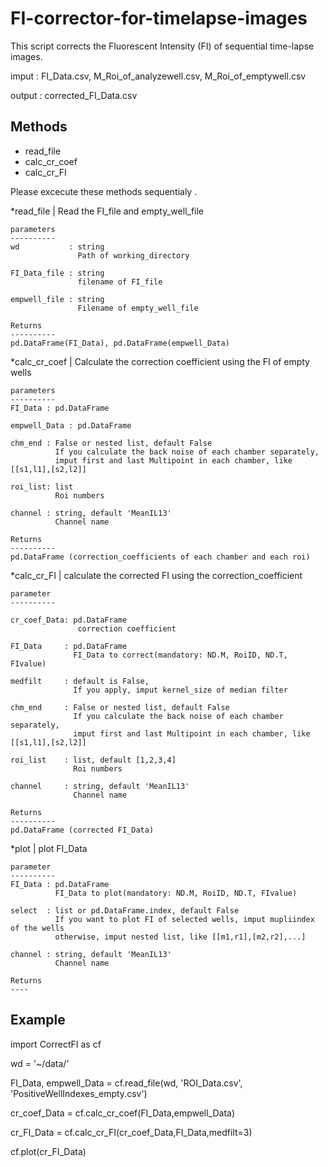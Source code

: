 # FI-corrector-for-timelapse-images
This script corrects the Fluorescent Intensity (FI) of sequential time-lapse images.

imput  : FI_Data.csv, M_Roi_of_analyzewell.csv, M_Roi_of_emptywell.csv

output : corrected_FI_Data.csv

Methods
----------
* read_file
* calc_cr_coef
* calc_cr_FI

Please excecute these methods sequentialy .

*read_file | Read the FI_file and empty_well_file
    
    parameters
    ----------
    wd           : string
                   Path of working_directory
    
    FI_Data_file : string
                   filename of FI_file
    
    empwell_file : string
                   Filename of empty_well_file
              
    Returns
    ----------
    pd.DataFrame(FI_Data), pd.DataFrame(empwell_Data)
    
    
    
*calc_cr_coef | Calculate the correction coefficient using the FI of empty wells
    
    
    parameters
    ----------
    FI_Data : pd.DataFrame
    
    empwell_Data : pd.DataFrame
    
    chm_end : False or nested list, default False
              If you calculate the back noise of each chamber separately,
              imput first and last Multipoint in each chamber, like [[s1,l1],[s2,l2]]
    
    roi_list: list
              Roi numbers
              
    channel : string, default 'MeanIL13'
              Channel name
              
    Returns
    ----------
    pd.DataFrame (correction_coefficients of each chamber and each roi)
    
    

*calc_cr_FI | calculate the corrected FI using the correction_coefficient
    
    parameter
    ----------
    
    cr_coef_Data: pd.DataFrame
                   correction coefficient
                   
    FI_Data     : pd.DataFrame
                  FI_Data to correct(mandatory: ND.M, RoiID, ND.T, FIvalue)
               
    medfilt     : default is False, 
                  If you apply, imput kernel_size of median filter
                 
    chm_end     : False or nested list, default False
                  If you calculate the back noise of each chamber separately,
                  imput first and last Multipoint in each chamber, like [[s1,l1],[s2,l2]]
    
    roi_list    : list, default [1,2,3,4]
                  Roi numbers
    
    channel     : string, default 'MeanIL13'
                  Channel name
              
    Returns
    ----------
    pd.DataFrame (corrected FI_Data)
    

    
*plot | plot FI_Data
    
    parameter
    ----------
    FI_Data : pd.DataFrame
              FI_Data to plot(mandatory: ND.M, RoiID, ND.T, FIvalue)
    
    select  : list or pd.DataFrame.index, default False
              If you want to plot FI of selected wells, imput mupliindex of the wells
              otherwise, imput nested list, like [[m1,r1],[m2,r2],...]
              
    channel : string, default 'MeanIL13'
              Channel name
    
    Returns
    ----


Example
----------
import CorrectFI as cf

wd = '~/data/'

FI_Data, empwell_Data = cf.read_file(wd, 'ROI_Data.csv', 'PositiveWellIndexes_empty.csv')

cr_coef_Data = cf.calc_cr_coef(FI_Data,empwell_Data)

cr_FI_Data = cf.calc_cr_FI(cr_coef_Data,FI_Data,medfilt=3)

cf.plot(cr_FI_Data)
